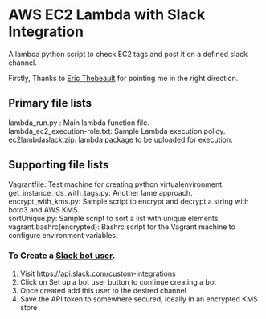 # AWS EC2 Lambda with Slack Integration
A lambda python script to check EC2 tags and post it on a defined slack channel.

Firstly, Thanks to [Eric Thebeault](https://github.com/thibeault/lambda-slack-birthday-bot/blob/master/run.py) for pointing me in the right direction.

## Primary file lists
lambda_run.py : Main lambda function file.<br>
lambda_ec2_execution-role.txt: Sample Lambda execution policy.<br>
ec2lambdaslack.zip: lambda package to be uploaded for execution.<br>

## Supporting file lists
Vagrantfile: Test machine for creating python virtualenvironment.<br>
get_instance_ids_with_tags.py: Another lame approach.<br>
encrypt_with_kms.py: Sample script to encrypt and decrypt a string with boto3 and AWS KMS.<br>
sortUnique.py: Sample script to sort a list with unique elements.<br>
vagrant.bashrc(encrypted): Bashrc script for the Vagrant machine to configure environment variables.<br>




### To Create a [Slack bot user](https://api.slack.com/custom-integrations).

1. Visit https://api.slack.com/custom-integrations
2. Click on Set up a bot user button to continue creating a bot
3. Once created add this user to the desired channel
4. Save the API token to somewhere secured, ideally in an encrypted KMS store

